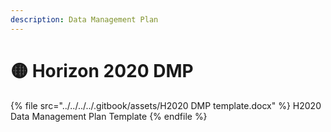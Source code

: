 ```yaml
---
description: Data Management Plan
---
```


# 🟡 Horizon 2020 DMP

{% file src="../../../../.gitbook/assets/H2020 DMP template.docx" %}
H2020 Data Management Plan Template
{% endfile %}
